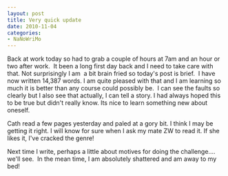 ```yaml
---
layout: post
title: Very quick update
date: 2010-11-04
categories:
- NaNoWriMo
---
```


Back at work today so had to grab a couple of hours at 7am and an hour or two after work.  It been a long first day back and I need to take care with that. Not surprisingly I am  a bit brain fried so today's post is brief.  I have now written 14,387 words. I am quite pleased with that and I am learning so much it is better than any course could possibly be.  I can see the faults so clearly but I also see that actually, I can tell a story. I had always hoped this to be true but didn't really know. Its nice to learn something new about oneself.

Cath read a few pages yesterday and paled at a gory bit. I think I may be getting it right. I will know for sure when I ask my mate ZW to read it. If she likes it, I've cracked the genre!

Next time I write, perhaps a little about motives for doing the challenge.... we'll see.  In the mean time, I am absolutely shattered and am away to my bed!
